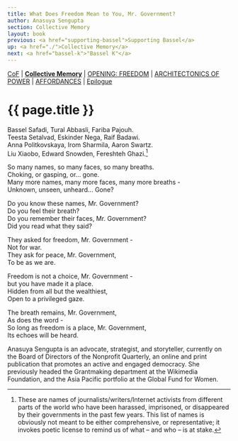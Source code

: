 ```yaml
---
title: What Does Freedom Mean to You, Mr. Government?
author: Anasuya Sengupta
section: Collective Memory
layout: book
previous: <a href="supporting-bassel">Supporting Bassel</a>
up: <a href="./">Collective Memory</a>
next: <a href="bassel-k">"Bassel K"</a>
---
```


[CoF][c0] | __[Collective Memory][c1]__ | [OPENING: FREEDOM][c2] | [ARCHITECTONICS OF POWER][c3] | [AFFORDANCES][c4] | [Epilogue][c5]

[c0]: /book "Cost of Freedom"
[c1]: /book/collective-memory
[c2]: /book/opening:freedom
[c3]: /book/architectonics-of-power
[c4]: /book/affordances
[c5]: /book/epilogue

# {{ page.title }}

Bassel Safadi, Tural Abbasli, Fariba Pajouh.<br>
Teesta Setalvad, Eskinder Nega, Raif Badawi.<br>
Anna Politkovskaya, Irom Sharmila, Aaron Swartz.<br>
Liu Xiaobo, Edward Snowden, Fereshteh Ghazi.[^1]

So many names, so many faces, so many breaths.<br>
Choking, or gasping, or... gone.<br>
Many more names, many more faces, many more breaths -<br>
Unknown, unseen, unheard... Gone?<br>

Do you know these names, Mr. Government?<br>
Do you feel their breath?<br>
Do you remember their faces, Mr. Government?<br>
Did you read what they said?<br>

They asked for freedom, Mr. Government -<br>
Not for war.<br>
They ask for peace, Mr. Government,<br>
To be as we are.

Freedom is not a choice, Mr. Government -<br>
but you have made it a place.<br>
Hidden from all but the wealthiest,<br>
Open to a privileged gaze.

The breath remains, Mr. Government,<br>
As does the word -<br>
So long as freedom is a place, Mr. Government,<br>
Its echoes will be heard.

<p class="author bio">Anasuya Sengupta is an advocate, strategist, and
storyteller, currently on the Board of Directors of the Nonprofit
Quarterly, an online and print publication that promotes an active and
engaged democracy. She previously headed the Grantmaking department at
the Wikimedia Foundation, and the Asia Pacific portfolio at the Global
Fund for Women.</p>

[^1]: These are names of journalists/writers/Internet activists from
      different parts of the world who have been harassed, imprisoned,
      or disappeared by their governments in the past few years. This
      list of names is obviously not meant to be either comprehensive,
      or representative; it invokes poetic license to remind us of
      what – and who – is at stake.
